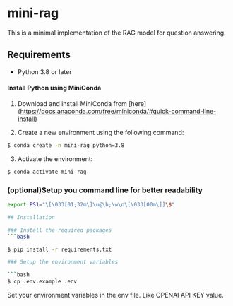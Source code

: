 # mini-rag

This is a minimal implementation of the RAG model for question answering.

## Requirements

- Python 3.8 or later

#### Install Python using MiniConda

1) Download and install MiniConda from [here] (https://docs.anaconda.com/free/miniconda/#quick-command-line-install)

2) Create a new environment using the following command:
```bash
$ conda create -n mini-rag python=3.8
```
3) Activate the environment:
```Bash
$ conda activate mini-rag
```

### (optional)Setup you command line for better readability
```bash
export PS1="\[\033[01;32m\]\u@\h;\w\n\[\033[00m\]]\$"

## Installation

### Install the required packages
```bash

$ pip install -r requirements.txt

### Setup the environment variables

```bash
$ cp .env.example .env
```
Set your environment variables in the env file. Like ΟΡΕΝΑΙ ΑΡΙ ΚEY value.